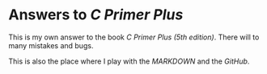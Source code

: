 Answers to *C Primer Plus*
============================

This is my own answer to the book  *C Primer Plus (5th edition)*. There will to many mistakes and bugs.

This is also the place where I play with the *MARKDOWN* and the *GitHub*.
